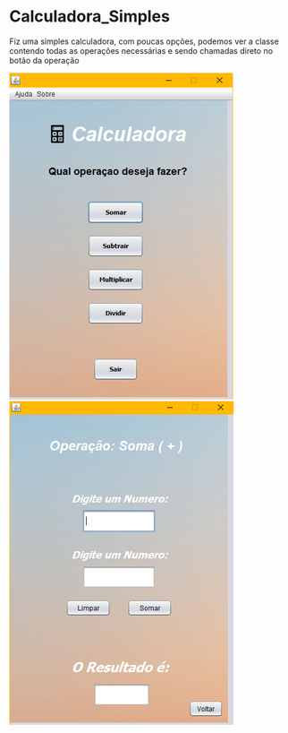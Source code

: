 # Calculadora_Simples
Fiz uma simples calculadora, com poucas opções, podemos ver a classe contendo todas as operações necessárias e sendo chamadas direto no botão da  operação

![Interface](https://github.com/Mathprestes/Calculadora_Simples/blob/master/1.png)
![Interface2](https://github.com/Mathprestes/Calculadora_Simples/blob/master/2.png)

